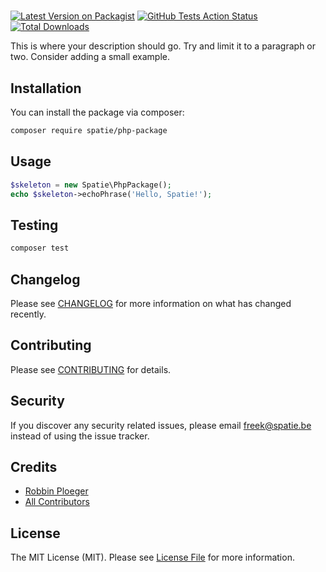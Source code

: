 # 

[![Latest Version on Packagist](https://img.shields.io/packagist/v/spatie/php-package.svg?style=flat-square)](https://packagist.org/packages/spatie/php-package)
[![GitHub Tests Action Status](https://img.shields.io/github/workflow/status/spatie/php-package/run-tests?label=tests)](https://github.com/spatie/php-package/actions?query=workflow%3Arun-tests+branch%3Amaster)
[![Total Downloads](https://img.shields.io/packagist/dt/spatie/php-package.svg?style=flat-square)](https://packagist.org/packages/spatie/php-package)


This is where your description should go. Try and limit it to a paragraph or two. Consider adding a small example.

## Installation

You can install the package via composer:

```bash
composer require spatie/php-package
```

## Usage

``` php
$skeleton = new Spatie\PhpPackage();
echo $skeleton->echoPhrase('Hello, Spatie!');
```

## Testing

``` bash
composer test
```

## Changelog

Please see [CHANGELOG](CHANGELOG.md) for more information on what has changed recently.

## Contributing

Please see [CONTRIBUTING](CONTRIBUTING.md) for details.

## Security

If you discover any security related issues, please email freek@spatie.be instead of using the issue tracker.

## Credits

- [Robbin Ploeger](https://github.com/RobbinPloeger)
- [All Contributors](../../contributors)

## License

The MIT License (MIT). Please see [License File](LICENSE.md) for more information.
